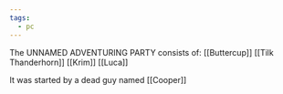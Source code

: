 ```yaml
---
tags:
  - pc
---
```

The UNNAMED ADVENTURING PARTY consists of:
[[Buttercup]]
[[Tilk Thanderhorn]]
[[Krim]]
[[Luca]]

It was started by a dead guy named [[Cooper]]